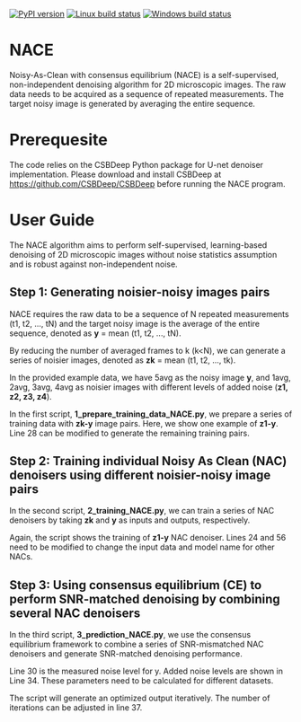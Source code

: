 [![PyPI version](https://badge.fury.io/py/csbdeep.svg)](https://pypi.org/project/csbdeep)
[![Linux build status](https://travis-ci.com/CSBDeep/CSBDeep.svg?branch=master)](https://travis-ci.com/CSBDeep/CSBDeep)
[![Windows build status](https://ci.appveyor.com/api/projects/status/xbl32vudixshj990/branch/master?svg=true)](https://ci.appveyor.com/project/UweSchmidt/csbdeep-c2jtk)

# NACE
Noisy-As-Clean with consensus equilibrium (NACE) is a self-supervised, non-independent denoising algorithm for 2D microscopic images. The raw data needs to be acquired as a sequence of repeated measurements. The target noisy image is generated by averaging the entire sequence.

# Prerequesite
The code relies on the CSBDeep Python package for U-net denoiser implementation. Please download and install CSBDeep at https://github.com/CSBDeep/CSBDeep before running the NACE program.

# User Guide
The NACE algorithm aims to perform self-supervised, learning-based denoising of 2D microscopic images without noise statistics assumption and is robust against non-independent noise.

## Step 1: Generating noisier-noisy images pairs
NACE requires the raw data to be a sequence of N repeated measurements (t1, t2, ..., tN) and the target noisy image is the average of the entire sequence, denoted as **y** = mean (t1, t2, ..., tN). 

By reducing the number of averaged frames to k (k<N), we can generate a series of noisier images, denoted as **zk** = mean (t1, t2, ..., tk). 

In the provided example data, we have 5avg as the noisy image **y**, and 1avg, 2avg, 3avg, 4avg as noisier images with different levels of added noise (**z1, z2, z3, z4**).

In the first script, **1_prepare_training_data_NACE.py**, we prepare a series of training data with **zk-y** image pairs. Here, we show one example of **z1-y**. Line 28 can be modified to generate the remaining training pairs.

## Step 2: Training individual Noisy As Clean (NAC) denoisers using different noisier-noisy image pairs

In the second script, **2_training_NACE.py**, we can train a series of NAC denoisers by taking **zk** and **y** as inputs and outputs, respectively.

Again, the script shows the training of **z1-y** NAC denoiser. Lines 24 and 56 need to be modified to change the input data and model name for other NACs.

## Step 3: Using consensus equilibrium (CE) to perform SNR-matched denoising by combining several NAC denoisers

In the third script, **3_prediction_NACE.py**, we use the consensus equilibrium framework to combine a series of SNR-mismatched NAC denoisers and generate SNR-matched denoising performance.

Line 30 is the measured noise level for y. Added noise levels are shown in Line 34. These parameters need to be calculated for different datasets.

The script will generate an optimized output iteratively. The number of iterations can be adjusted in line 37.
